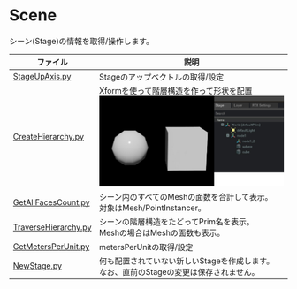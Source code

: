 # Scene

シーン(Stage)の情報を取得/操作します。     


|ファイル|説明|     
|---|---|     
|[StageUpAxis.py](./StageUpAxis.py)|Stageのアップベクトルの取得/設定|     
|[CreateHierarchy.py](./CreateHierarchy.py)|Xformを使って階層構造を作って形状を配置<br>![createHierarchy_img.jpg](./images/createHierarchy_img.jpg)|     
|[GetAllFacesCount.py](./GetAllFacesCount.py)|シーン内のすべてのMeshの面数を合計して表示。<br>対象はMesh/PointInstancer。|     
|[TraverseHierarchy.py](./TraverseHierarchy.py)|シーンの階層構造をたどってPrim名を表示。<br>Meshの場合はMeshの面数も表示。|     
|[GetMetersPerUnit.py](./GetMetersPerUnit.py)|metersPerUnitの取得/設定|     
|[NewStage.py](./NewStage.py)|何も配置されていない新しいStageを作成します。<br>なお、直前のStageの変更は保存されません。|     

